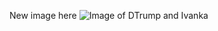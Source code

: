 New image here
![Image of DTrump and Ivanka](https://wp-cpr.s3.amazonaws.com/uploads/2019/07/500544440_793271632.jpg)
